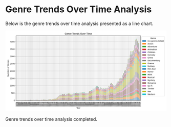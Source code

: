 # Genre Trends Over Time Analysis

Below is the genre trends over time analysis presented as a line chart.

![Genre Trends Over Time Line Chart](genre_trends_over_time.png)

Genre trends over time analysis completed.